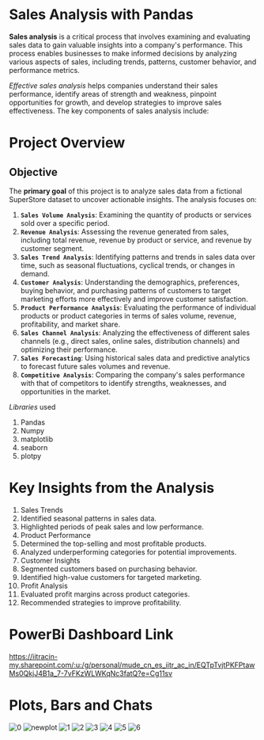 # Sales Analysis with Pandas
**Sales analysis** is a critical process that involves examining and evaluating sales data to gain valuable insights into a company's performance. This process enables businesses to make informed decisions by analyzing various aspects of sales, including trends, patterns, customer behavior, and performance metrics.

*Effective sales analysis* helps companies understand their sales performance, identify areas of strength and weakness, pinpoint opportunities for growth, and develop strategies to improve sales effectiveness. The key components of sales analysis include:
# Project Overview
## Objective

The **primary goal** of this project is to analyze sales data from a fictional SuperStore dataset to uncover actionable insights. 
The analysis focuses on:

1. **`Sales Volume Analysis`**: Examining the quantity of products or services sold over a specific period.
2. **`Revenue Analysis`**: Assessing the revenue generated from sales, including total revenue, revenue by product or service, and revenue by customer segment.
3. **`Sales Trend Analysis`**: Identifying patterns and trends in sales data over time, such as seasonal fluctuations, cyclical trends, or changes in demand.
4. **`Customer Analysis`**: Understanding the demographics, preferences, buying behavior, and purchasing patterns of customers to target marketing efforts more effectively and improve customer satisfaction.
5. **`Product Performance Analysis`**: Evaluating the performance of individual products or product categories in terms of sales volume, revenue, profitability, and market share.
6. **`Sales Channel Analysis`**: Analyzing the effectiveness of different sales channels (e.g., direct sales, online sales, distribution channels) and optimizing their performance.
7. **`Sales Forecasting`**: Using historical sales data and predictive analytics to forecast future sales volumes and revenue.
8. **`Competitive Analysis`**: Comparing the company's sales performance with that of competitors to identify strengths, weaknesses, and opportunities in the market.

*Libraries* used
1. Pandas
2. Numpy
3. matplotlib
4. seaborn
5. plotpy

# Key Insights from the Analysis
1. Sales Trends
  1. Identified seasonal patterns in sales data.
  2. Highlighted periods of peak sales and low performance.
2. Product Performance
  1. Determined the top-selling and most profitable products.
  2. Analyzed underperforming categories for potential improvements.
3. Customer Insights
  1. Segmented customers based on purchasing behavior.
  2. Identified high-value customers for targeted marketing.
4. Profit Analysis
  1. Evaluated profit margins across product categories.
  2. Recommended strategies to improve profitability.

# PowerBi Dashboard Link
https://iitracin-my.sharepoint.com/:u:/g/personal/mude_cn_es_iitr_ac_in/EQTpTvjtPKFPtawMs0QkjJ4B1a_7-7vFKzWLWKqNc3fatQ?e=Cg11sv

# Plots, Bars and Chats
![0](https://github.com/user-attachments/assets/22193d5c-2f1c-4360-9335-6ea1a89c653b)
![newplot](https://github.com/user-attachments/assets/4e5e868d-f07b-467d-ba49-a335cc26472e)
![1](https://github.com/user-attachments/assets/53331f65-4519-43b5-b552-56fa67762242)
![2](https://github.com/user-attachments/assets/bfbe86e6-6bc5-42cc-82bc-06b9223d838f)
![3](https://github.com/user-attachments/assets/e3db17f1-72a1-44e5-8888-b02a8dc6f94d)
![4](https://github.com/user-attachments/assets/a2e04332-71d3-401d-97f6-0a7be13c235f)
![5](https://github.com/user-attachments/assets/7627c879-8289-43ab-9251-c77f57dfe666)
![6](https://github.com/user-attachments/assets/09520173-d2f3-4466-b7ae-69a0ca3c28e7)


